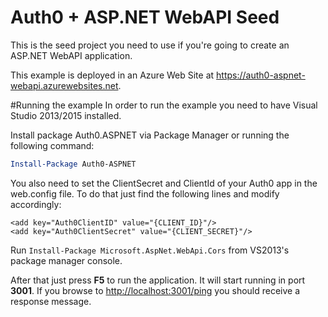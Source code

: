 # Auth0 + ASP.NET WebAPI Seed
This is the seed project you need to use if you're going to create an ASP.NET WebAPI application.

This example is deployed in an Azure Web Site at https://auth0-aspnet-webapi.azurewebsites.net.

#Running the example
In order to run the example you need to have Visual Studio 2013/2015 installed.

Install package Auth0.ASPNET via Package Manager or running the following command:

```Powershell
Install-Package Auth0-ASPNET
```

You also need to set the ClientSecret and ClientId of your Auth0 app in the web.config file. To do that just find the following lines and modify accordingly:
```CSharp
<add key="Auth0ClientID" value="{CLIENT_ID}"/>
<add key="Auth0ClientSecret" value="{CLIENT_SECRET}"/>
```

Run `Install-Package Microsoft.AspNet.WebApi.Cors` from VS2013's package manager console.


After that just press **F5** to run the application. It will start running in port **3001**. If you browse to [http://localhost:3001/ping](http://localhost:3001/ping) you should receive a response message.
